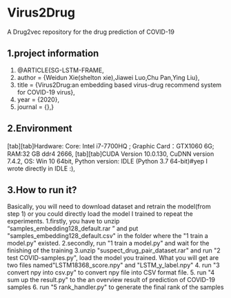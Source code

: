 # Virus2Drug
A Drug2vec repository for the drug prediction of COVID-19
## 1.project information 
1. @ARTICLE{SG-LSTM-FRAME,
2. author = {Weidun Xie(shelton xie),Jiawei Luo,Chu Pan,Ying Liu},  
3. title = {Virus2Drug:an embedding based virus-drug recommend system for COVID-19 virus},
4. year = {2020},  
5. journal = {},}  

## 2.Environment
[tab][tab]Hardware: Core: Intel i7-7700HQ ; Graphic Card：GTX1060 6G; RAM:32 GB ddr4 2666,
[tab][tab]CUDA Version 10.0.130,
CuDNN version 7.4.2,
OS: Win 10 64bit,
Python version: IDLE (Python 3.7 64-bit)#yep I wrote directly in IDLE :),

## 3.How to run it?
Basically, you will need to download dataset and retrain the model(from step 1)
or you could directly load the model I trained to repeat the experiments.
1.firstly, you have to unzip “samples_embedding128_default.rar ” and put "samples_embedding128_default.csv" in the folder where the 
"1 train a model.py" existed.
2.secondly, run "1 train a model.py" and wait for the finishing of the training
3.unzip "suspect_drug_pair_dataset.rar" and  run "2 test COVID-samples.py", load the model you trained. What you will get are two files named"LSTM18368_score.npy" and "LSTM_y_label.npy"
4. run "3 convert npy into csv.py" to convert npy file into CSV format file.
5. run "4 sum up the result.py" to the an overview result of prediction of COVID-19 samples
6. run "5 rank_handler.py" to generate the final rank of the samples
